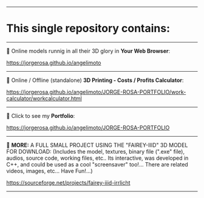 <hr>

# This single repository contains:

<hr>

:black_heart: Online models runnig in all their 3D glory in **Your Web Browser**:

https://jorgerosa.github.io/angelimoto

<hr>

:black_heart: Online / Offline (standalone) **3D Printing - Costs / Profits Calculator**:

https://jorgerosa.github.io/angelimoto/JORGE-ROSA-PORTFOLIO/work-calculator/workcalculator.html

<hr>

:black_heart: Click to see my **Portfolio**:

https://jorgerosa.github.io/angelimoto/JORGE-ROSA-PORTFOLIO

<hr>

:black_heart: **MORE:** A FULL SMALL PROJECT USING THE "FAIREY-IIID" 3D MODEL FOR DOWNLOAD: (Includes the model, textures, binary file (".exe" file), audios, source code, working files, etc.. Its interactive, was developed in C++, and could be used as a cool "screensaver" too!... There are related videos, images, etc... Have Fun!...)

https://sourceforge.net/projects/fairey-iiid-irrlicht

<hr>

